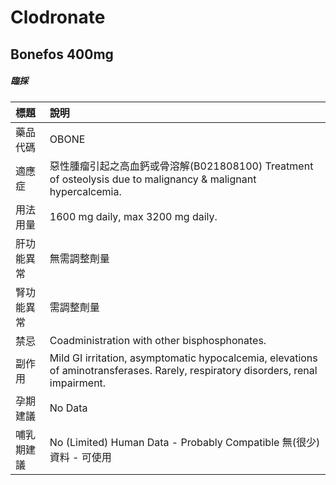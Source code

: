 # Clodronate

## Bonefos 400mg

##### 臨採

| 標題       | 說明                                                                                                                             |
|:-----------|:---------------------------------------------------------------------------------------------------------------------------------|
| 藥品代碼   | OBONE                                                                                                                            |
| 適應症     | 惡性腫瘤引起之高血鈣或骨溶解(B021808100) Treatment of osteolysis due to malignancy & malignant hypercalcemia.                    |
| 用法用量   | 1600 mg daily, max 3200 mg daily.                                                                                                |
| 肝功能異常 | 無需調整劑量                                                                                                                     |
| 腎功能異常 | 需調整劑量                                                                                                                       |
| 禁忌       | Coadministration with other bisphosphonates.                                                                                     |
| 副作用     | Mild GI irritation, asymptomatic hypocalcemia, elevations of aminotransferases. Rarely, respiratory disorders, renal impairment. |
| 孕期建議   | No Data                                                                                                                          |
| 哺乳期建議 | No (Limited) Human Data - Probably Compatible 無(很少)資料 - 可使用                                                              |

